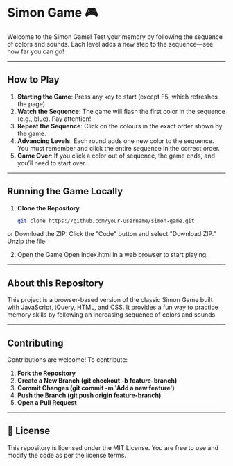 # Simon Game 🎮

Welcome to the Simon Game! Test your memory by following the sequence of colors and sounds. Each level adds a new step to the sequence—see how far you can go!

---

## How to Play

1. **Starting the Game**: Press any key to start (except F5, which refreshes the page).
2. **Watch the Sequence**: The game will flash the first color in the sequence (e.g., blue). Pay attention!
3. **Repeat the Sequence**: Click on the colours in the exact order shown by the game.
4. **Advancing Levels**: Each round adds one new color to the sequence. You must remember and click the entire sequence in the correct order.
5. **Game Over**: If you click a color out of sequence, the game ends, and you’ll need to start over.

---

## Running the Game Locally

1. **Clone the Repository**  
   ```bash
   git clone https://github.com/your-username/simon-game.git

  or
  Download the ZIP: Click the "Code" button and select "Download ZIP." Unzip the file.

2. Open the Game
   Open index.html in a web browser to start playing.

---

## About this Repository
This project is a browser-based version of the classic Simon Game built with JavaScript, jQuery, HTML, and CSS. It provides a fun way to practice memory skills by following an increasing sequence of colors and sounds.

---

## Contributing
Contributions are welcome! To contribute:

1. **Fork the Repository**
2. **Create a New Branch (git checkout -b feature-branch)**
3. **Commit Changes (git commit -m 'Add a new feature')**
4. **Push the Branch (git push origin feature-branch)**
5. **Open a Pull Request**

---

## 📜 License

This repository is licensed under the MIT License. You are free to use and modify the code as per the license terms.
